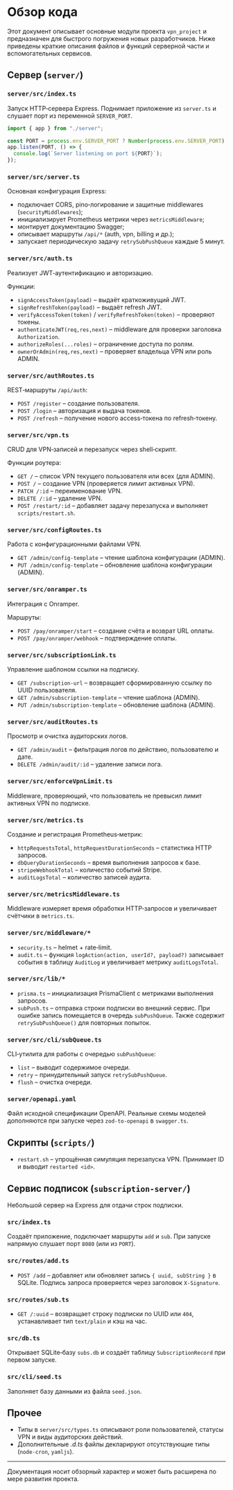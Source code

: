 # Обзор кода

Этот документ описывает основные модули проекта `vpn_project` и предназначен для быстрого погружения новых разработчиков. Ниже приведены краткие описания файлов и функций серверной части и вспомогательных сервисов.

## Сервер (`server/`)

### `server/src/index.ts`
Запуск HTTP‑сервера Express. Поднимает приложение из `server.ts` и слушает порт из переменной `SERVER_PORT`.

```ts
import { app } from "./server";

const PORT = process.env.SERVER_PORT ? Number(process.env.SERVER_PORT) : 4000;
app.listen(PORT, () => {
  console.log(`Server listening on port ${PORT}`);
});
```

### `server/src/server.ts`
Основная конфигурация Express:
- подключает CORS, pino‑логирование и защитные middlewares (`securityMiddlewares`);
- инициализирует Prometheus метрики через `metricsMiddleware`;
- монтирует документацию Swagger;
- описывает маршруты `/api/*` (auth, vpn, billing и др.);
- запускает периодическую задачу `retrySubPushQueue` каждые 5 минут.

### `server/src/auth.ts`
Реализует JWT‑аутентификацию и авторизацию.

Функции:
- `signAccessToken(payload)` – выдаёт краткоживущий JWT.
- `signRefreshToken(payload)` – выдаёт refresh JWT.
- `verifyAccessToken(token)` / `verifyRefreshToken(token)` – проверяют токены.
- `authenticateJWT(req,res,next)` – middleware для проверки заголовка `Authorization`.
- `authorizeRoles(...roles)` – ограничение доступа по ролям.
- `ownerOrAdmin(req,res,next)` – проверяет владельца VPN или роль ADMIN.

### `server/src/authRoutes.ts`
REST‑маршруты `/api/auth`:
- `POST /register` – создание пользователя.
- `POST /login` – авторизация и выдача токенов.
- `POST /refresh` – получение нового access‑токена по refresh‑токену.

### `server/src/vpn.ts`
CRUD для VPN‑записей и перезапуск через shell‑скрипт.

Функции роутера:
- `GET /` – список VPN текущего пользователя или всех (для ADMIN).
- `POST /` – создание VPN (проверяется лимит активных VPN).
- `PATCH /:id` – переименование VPN.
- `DELETE /:id` – удаление VPN.
- `POST /restart/:id` – добавляет задачу перезапуска и выполняет `scripts/restart.sh`.

### `server/src/configRoutes.ts`
Работа с конфигурационными файлами VPN.

- `GET /admin/config-template` – чтение шаблона конфигурации (ADMIN).
- `PUT /admin/config-template` – обновление шаблона конфигурации (ADMIN).

### `server/src/onramper.ts`
Интеграция с Onramper.

Маршруты:
- `POST /pay/onramper/start` – создание счёта и возврат URL оплаты.
- `POST /pay/onramper/webhook` – подтверждение оплаты.

### `server/src/subscriptionLink.ts`
Управление шаблоном ссылки на подписку.

- `GET /subscription-url` – возвращает сформированную ссылку по UUID пользователя.
- `GET /admin/subscription-template` – чтение шаблона (ADMIN).
- `PUT /admin/subscription-template` – обновление шаблона (ADMIN).

### `server/src/auditRoutes.ts`
Просмотр и очистка аудиторских логов.

- `GET /admin/audit` – фильтрация логов по действию, пользователю и дате.
- `DELETE /admin/audit/:id` – удаление записи лога.

### `server/src/enforceVpnLimit.ts`
Middleware, проверяющий, что пользователь не превысил лимит активных VPN по подписке.

### `server/src/metrics.ts`
Создание и регистрация Prometheus‑метрик:
- `httpRequestsTotal`, `httpRequestDurationSeconds` – статистика HTTP запросов.
- `dbQueryDurationSeconds` – время выполнения запросов к базе.
- `stripeWebhookTotal` – количество событий Stripe.
- `auditLogsTotal` – количество записей аудита.

### `server/src/metricsMiddleware.ts`
Middleware измеряет время обработки HTTP‑запросов и увеличивает счётчики в `metrics.ts`.

### `server/src/middleware/*`
- `security.ts` – helmet + rate‑limit.
- `audit.ts` – функция `logAction(action, userId?, payload?)` записывает события в таблицу `AuditLog` и увеличивает метрику `auditLogsTotal`.

### `server/src/lib/*`
- `prisma.ts` – инициализация PrismaClient с метриками выполнения запросов.
- `subPush.ts` – отправка строки подписки во внешний сервис. При ошибке запись помещается в очередь `subPushQueue`. Также содержит `retrySubPushQueue()` для повторных попыток.

### `server/src/cli/subQueue.ts`
CLI‑утилита для работы с очередью `subPushQueue`:
- `list` – выводит содержимое очереди.
- `retry` – принудительный запуск `retrySubPushQueue`.
- `flush` – очистка очереди.

### `server/openapi.yaml`
Файл исходной спецификации OpenAPI. Реальные схемы моделей дополняются при запуске через `zod-to-openapi` в `swagger.ts`.

## Скрипты (`scripts/`)
- `restart.sh` – упрощённая симуляция перезапуска VPN. Принимает ID и выводит `restarted <id>`.

## Сервис подписок (`subscription-server/`)
Небольшой сервер на Express для отдачи строк подписки.

### `src/index.ts`
Создаёт приложение, подключает маршруты `add` и `sub`. При запуске напрямую слушает порт `8080` (или из `PORT`).

### `src/routes/add.ts`
- `POST /add` – добавляет или обновляет запись `{ uuid, subString }` в SQLite. Подпись запроса проверяется через заголовок `X-Signature`.

### `src/routes/sub.ts`
- `GET /:uuid` – возвращает строку подписки по UUID или `404`, устанавливает тип `text/plain` и кэш на час.

### `src/db.ts`
Открывает SQLite‑базу `subs.db` и создаёт таблицу `SubscriptionRecord` при первом запуске.

### `src/cli/seed.ts`
Заполняет базу данными из файла `seed.json`.

## Прочее
- Типы в `server/src/types.ts` описывают роли пользователей, статусы VPN и виды аудиторских действий.
- Дополнительные *.d.ts* файлы декларируют отсутствующие типы (`node-cron`, `yamljs`).

---

Документация носит обзорный характер и может быть расширена по мере развития проекта.
